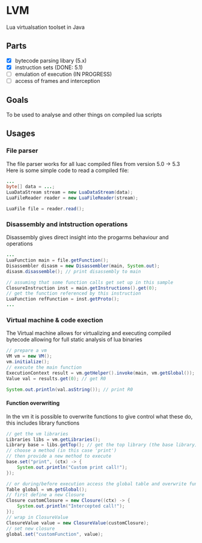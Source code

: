 # LVM
Lua virtualsation toolset in Java

## Parts
- [x] bytecode parsing libary (5.x)
- [x] instruction sets (DONE: 5.1)
- [ ] emulation of execution (IN PROGRESS)
- [ ] access of frames and interception

## Goals
To be used to analyse and other things on compiled lua scripts

## Usages

### File parser
The file parser works for all luac compiled files from version 5.0 -> 5.3   
Here is some simple code to read a compiled file:
```java
...
byte[] data = ...;
LuaDataStream stream = new LuaDataStream(data);
LuaFileReader reader = new LuaFileReader(stream);

LuaFile file = reader.read();
```

### Disassembly and intstruction operations
Disassembly gives direct insight into the progarms behaviour and operations
```java
...
LuaFunction main = file.getFunction();
Disassembler disasm = new Disassembler(main, System.out);
disasm.disassemble(); // print disassembly to main

// assuming that some function calls get set up in this sample
ClosureInstruction inst = main.getInstructions().get(0); 
// get the function referenced by this instruction
LuaFunction refFunction = inst.getProto();
...
```

### Virtual machine & code exection
The Virtual machine allows for virtualizing and executing compiled bytecode allowing for full static analysis of lua binaries
```java
// prepare a vm
VM vm = new VM();
vm.initialize();
// execute the main function
ExecutionContext result = vm.getHelper().invoke(main, vm.getGlobal());
Value val = results.get(0); // get R0

System.out.println(val.asString()); // print R0
```

#### Function overwriting
In the vm it is possible to overwrite functions to give control what these do, this includes library functions
```java
// get the vm libraries
Libraries libs = vm.getLibraries();
Library base = libs.getTop(); // get the top library (the base library)
// choose a method (in this case 'print')
// then provide a new method to execute
base.set("print", (ctx) -> {
    System.out.println("Custom print call!");	
});

// or during/before execution access the global table and overwrite functions directly
Table global = vm.getGlobal();
// first define a new Closure
Closure customClosure = new Closure((ctx) -> {   
	System.out.println("Intercepted call!");
});
// wrap in ClosureValue
ClosureValue value = new ClosureValue(customClosure);        
// set new closure
global.set("customFunction", value);
```


